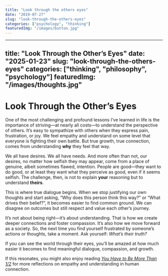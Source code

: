 ```yaml
---
title: "Look through the others eyes"
date: "2019-07-27"
slug: "look-through-the-others-eyes"
categories: ["psychology", "thinking"]
featuredImg: "/images/button.jpg"
---
```



---
title: "Look Through the Other’s Eyes"
date: "2025-01-23"
slug: "look-through-the-others-eyes"
categories: ["thinking", "philosophy", "psychology"]
featuredImg: "/images/thoughts.jpg"
---

# Look Through the Other’s Eyes

One of the most challenging and profound lessons I’ve learned in life is the importance of striving—at nearly all costs—to understand the perspective of others. It’s easy to sympathize with others when they express pain, frustration, or joy. We feel empathy and understand on some level that everyone is fighting their own battle. But true growth, true connection, comes from understanding **why** they feel that way.

We all have desires. We all have needs. And more often than not, our desires, no matter how selfish they may appear, come from a place of genuine, albeit sometimes flawed, intention. People are good—they want to do good, or at least they want what they perceive as good, even if it seems selfish. The challenge, then, is not to explain **your** reasoning but to understand **theirs**.

This is where true dialogue begins. When we stop justifying our own thoughts and start asking, “Why does this person think this way?” or “What drives their belief?”, it becomes easier to find common ground. We can disagree on outcomes but still respect and value each other’s journey.

It’s not about being right—it’s about understanding. That is how we create deeper connections and foster compassion. It’s also how we move forward as a society. So, the next time you find yourself frustrated by someone’s actions or thoughts, take a moment. Ask yourself: *What’s their truth?* 

If you can see the world through their eyes, you’ll be amazed at how much easier it becomes to find meaningful dialogue, compassion, and growth.

If this resonates, you might also enjoy reading [*You Have to Be More Than 1/2*](you-have-to-be-more-than-1-2) for more reflections on empathy and understanding in human connection.